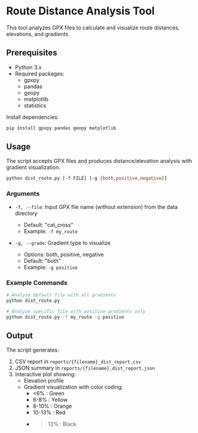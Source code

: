 # Route Distance Analysis Tool

This tool analyzes GPX files to calculate and visualize route distances, elevations, and gradients.

## Prerequisites

- Python 3.x
- Required packages:
  - gpxpy
  - pandas
  - geopy
  - matplotlib
  - statistics

Install dependencies:
```bash
pip install gpxpy pandas geopy matplotlib
```

## Usage

The script accepts GPX files and produces distance/elevation analysis with gradient visualization.

```bash
python dist_route.py [-f FILE] [-g {both,positive,negative}]
```

### Arguments

- `-f, --file`: Input GPX file name (without extension) from the data directory
  - Default: "cat_cross"
  - Example: `-f my_route`

- `-g, --grade`: Gradient type to visualize
  - Options: both, positive, negative
  - Default: "both"
  - Example: `-g positive`

### Example Commands

```bash
# Analyze default file with all gradients
python dist_route.py

# Analyze specific file with positive gradients only
python dist_route.py -f my_route -g positive
```

## Output

The script generates:
1. CSV report in `reports/{filename}_dist_report.csv`
2. JSON summary in `reports/{filename}_dist_report.json`
3. Interactive plot showing:
   - Elevation profile
   - Gradient visualization with color coding:
     - <6% : Green
     - 6-8% : Yellow
     - 8-10% : Orange
     - 10-13% : Red
     - >13% : Black
